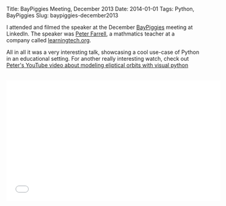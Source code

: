 Title: BayPiggies Meeting, December 2013
Date: 2014-01-01
Tags: Python, BayPiggies
Slug: baypiggies-december2013

I attended and filmed the speaker at the December [BayPiggies][1] meeting at LinkedIn. The speaker was [Peter Farrell][2], a mathmatics teacher at a company called [learningtech.org][3].

All in all it was a very interesting talk, showcasing a cool use-case of Python in an educational setting. For another really interesting watch, check out [Peter's YouTube video about modeling eliptical orbits with visual python][4]

<br>

<iframe width="560" height="315" src="//www.youtube.com/embed/HfvQ6O7Di0g" frameborder="0" allowfullscreen></iframe>

[1]: http://piggies.net/ "BayPiggies website"
[2]: http://www.learningtech.org/company/staff.shtml "Learningtech.org staff page"
[3]: http://www.learningtech.org/ "Learningtech.org homepage"
[4]: http://youtu.be/Sg5glDFjWNg "Peter Farrell YouTube video about modeling eliptical orbits"

